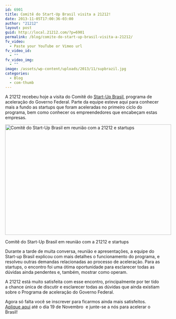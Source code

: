 ```yaml
---
id: 6901
title: Comitê do Start-Up Brasil visita a 21212!
date: 2013-11-05T17:00:36-03:00
author: "21212"
layout: post
guid: http://local.21212.com/?p=6901
permalink: /blog/comite-do-start-up-brasil-visita-a-21212/
fv_video:
  - Paste your YouTube or Vimeo url
fv_video_id:
  - ""
fv_video_img:
  - ""
image: /assets/wp-content/uploads/2013/11/supbrazil.jpg
categories:
  - Blog
  - com-thumb
---
```

<p dir="ltr">
  A 21212 recebeu hoje a visita do Comitê do <a href="http://startupbrasil.mcti.gov.br/">Start-Up Brasil</a>, programa de aceleração do Governo Federal. Parte da equipe esteve aqui para conhecer mais a fundo as startups que foram aceleradas no primeiro ciclo do programa, bem como conhecer os empreendedores que encabeçam estas empresas.
</p>

<div id="attachment_6902" style="width: 550px" class="wp-caption aligncenter">
  <a href="http://local.21212.com/assets/wp-content/uploads/2013/11/reuniao.jpg"><img aria-describedby="caption-attachment-6902" class="size-full wp-image-6902" alt="Comitê do Start-Up Brasil em reunião com a 21212 e startups" src="{{ site.url }}/assets/wp-content/uploads/2013/11/reuniao.jpg" width="540" height="360" srcset="{{ site.url }}/assets/wp-content/uploads/2013/11/reuniao.jpg 540w, {{ site.url }}/assets/wp-content/uploads/2013/11/reuniao-300x200.jpg 300w" sizes="(max-width: 540px) 100vw, 540px" /></a>

  <p id="caption-attachment-6902" class="wp-caption-text">
    Comitê do Start-Up Brasil em reunião com a 21212 e startups
  </p>
</div>

<p dir="ltr">
  Durante a tarde de muita conversa, reunião e apresentações, a equipe do Start-up Brasil explicou com mais detalhes o funcionamento do programa, e resolveu outras demandas relacionadas ao processo de aceleração. Para as startups, o encontro foi uma ótima oportunidade para esclarecer todas as dúvidas ainda pendentes e, também, mostrar como operam.
</p>

<p dir="ltr">
  A 21212 está muito satisfeita com esse encontro, principalmente por ter tido a chance única de discutir e esclarecer todas as dúvidas que ainda existiam sobre o Programa de aceleração do Governo Federal.
</p>

<p dir="ltr">
  Agora só falta você se inscrever para ficarmos ainda mais satisfeitos. <a href="http://startupbrasil.21212.com/?utm_source=Blog&utm_medium=post&utm_content=Visita+do+comitê+à+21212&utm_campaign=Comite+Start-Up+Brasil">Aplique aqui</a> até o dia 19 de Novembro  e junte-se a nós para acelerar o Brasil!
</p>

&nbsp;